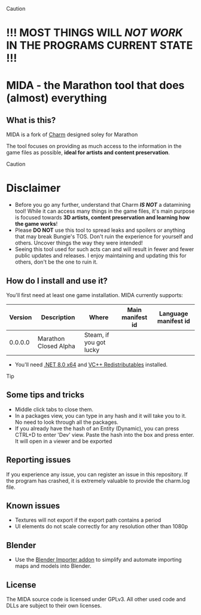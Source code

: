 > [!CAUTION]
> # !!! MOST THINGS WILL ***NOT WORK*** IN THE PROGRAMS CURRENT STATE !!!

# MIDA - the Marathon tool that does (almost) everything

## What is this?

MIDA is a fork of [Charm](https://github.com/MontagueM/Charm/tree/delta/TFS) designed soley for Marathon

The tool focuses on providing as much access to the information in the game files as possible, **ideal for artists and content preservation**.
> [!CAUTION]
> # Disclaimer
> * Before you go any further, understand that Charm ***IS NOT*** a datamining tool! While it can access many things in the game files, it's main purpose is focused towards **3D artists, content preservation and learning how the game works**!
> * Please **DO NOT** use this tool to spread leaks and spoilers or anything that may break Bungie's TOS. Don't ruin the experience for yourself and others. Uncover things the way they were intended!
> * Seeing this tool used for such acts can and will result in fewer and fewer public updates and releases. I enjoy maintaining and updating this for others, don't be the one to ruin it.

## How do I install and use it?

You'll first need at least one game installation.
MIDA currently supports:

| Version | Description              | Where           |  Main manifest id   | Language manifest id |
|---------|--------------------------|-----------------|---------------------|----------------------|
| 0.0.0.0 | Marathon Closed Alpha | Steam, if you got lucky      |                     |                      |

- You'll need [.NET 8.0 x64](https://dotnet.microsoft.com/en-us/download/dotnet/thank-you/runtime-desktop-8.0.15-windows-x64-installer) and [VC++ Redistributables](https://learn.microsoft.com/en-us/cpp/windows/latest-supported-vc-redist?view=msvc-170#latest-microsoft-visual-c-redistributable-version) installed.

> [!TIP]
> ## Some tips and tricks
> * Middle click tabs to close them.
> * In a packages view, you can type in any hash and it will take you to it. No need to look through all the packages.
> * If you already have the hash of an Entity (Dynamic), you can press CTRL+D to enter 'Dev' view. Paste the hash into the box and press enter. It will open in a viewer and be exported

## Reporting issues

If you experience any issue, you can register an issue in this repository. If the program has crashed, it is extremely valuable to provide the charm.log file.

## Known issues
- Textures will not export if the export path contains a period
- UI elements do not scale correctly for any resolution other than 1080p

## Blender
- Use the [Blender Importer addon](https://github.com/DeltaDesigns/d2-map-importer-addon) to simplify and automate importing maps and models into Blender.

## License

The MIDA source code is licensed under GPLv3. All other used code and DLLs are subject to their own licenses.
